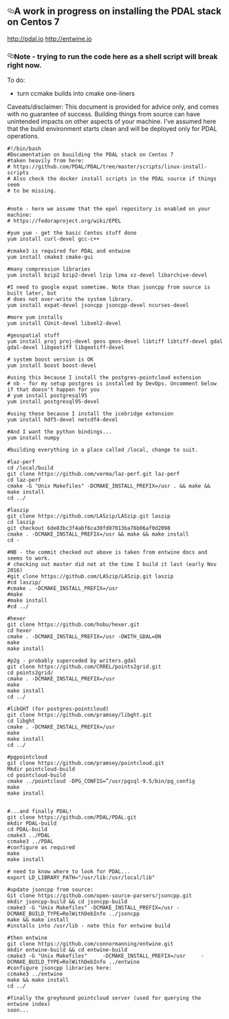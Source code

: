  
  <div id="readme" class="readme blob instapaper_body">
    <article class="markdown-body entry-content" itemprop="text"><h1><a id="user-content-a-work-in-progress-on-installing-the-pdal-stack-on-centos-7" class="anchor" href="#a-work-in-progress-on-installing-the-pdal-stack-on-centos-7" aria-hidden="true"><svg aria-hidden="true" class="octicon octicon-link" height="16" version="1.1" viewBox="0 0 16 16" width="16"><path fill-rule="evenodd" d="M4 9h1v1H4c-1.5 0-3-1.69-3-3.5S2.55 3 4 3h4c1.45 0 3 1.69 3 3.5 0 1.41-.91 2.72-2 3.25V8.59c.58-.45 1-1.27 1-2.09C10 5.22 8.98 4 8 4H4c-.98 0-2 1.22-2 2.5S3 9 4 9zm9-3h-1v1h1c1 0 2 1.22 2 2.5S13.98 12 13 12H9c-.98 0-2-1.22-2-2.5 0-.83.42-1.64 1-2.09V6.25c-1.09.53-2 1.84-2 3.25C6 11.31 7.55 13 9 13h4c1.45 0 3-1.69 3-3.5S14.5 6 13 6z"></path></svg></a>A work in progress on installing the PDAL stack on Centos 7</h1>

<p><a href="http://pdal.io">http://pdal.io</a>
<a href="http://entwine.io">http://entwine.io</a></p>

<h3><a id="user-content-note---trying-to-run-the-code-here-as-a-shell-script-will-break-right-now" class="anchor" href="#note---trying-to-run-the-code-here-as-a-shell-script-will-break-right-now" aria-hidden="true"><svg aria-hidden="true" class="octicon octicon-link" height="16" version="1.1" viewBox="0 0 16 16" width="16"><path fill-rule="evenodd" d="M4 9h1v1H4c-1.5 0-3-1.69-3-3.5S2.55 3 4 3h4c1.45 0 3 1.69 3 3.5 0 1.41-.91 2.72-2 3.25V8.59c.58-.45 1-1.27 1-2.09C10 5.22 8.98 4 8 4H4c-.98 0-2 1.22-2 2.5S3 9 4 9zm9-3h-1v1h1c1 0 2 1.22 2 2.5S13.98 12 13 12H9c-.98 0-2-1.22-2-2.5 0-.83.42-1.64 1-2.09V6.25c-1.09.53-2 1.84-2 3.25C6 11.31 7.55 13 9 13h4c1.45 0 3-1.69 3-3.5S14.5 6 13 6z"></path></svg></a>Note - trying to run the code here as a shell script will break right now.</h3>

<p>To do:</p>

<ul>
<li>turn ccmake builds into cmake one-liners</li>
</ul>

<p>Caveats/disclaimer: This document is provided for advice only, and comes with no guarantee of success. Building things from source can have unintended impacts on other aspects of your machine. I've assumed here that the build environment starts clean and will be deployed only for PDAL operations.</p>

<pre><code>#!/bin/bash
#Documentation on buuilding the PDAL stack on Centos 7
#taken heavily from here:
# https://github.com/PDAL/PDAL/tree/master/scripts/linux-install-scripts
# Also check the docker install scripts in the PDAL source if things seem
# to be missing.


#note - here we assume that the epel repository is enabled on your machine:
# https://fedoraproject.org/wiki/EPEL

#yum yum - get the basic Centos stuff done
yum install curl-devel gcc-c++ 

#cmake3 is required for PDAL and entwine
yum install cmake3 cmake-gui

#many compression libraries
yum install bzip2 bzip2-devel lzip lzma xz-devel libarchive-devel

#I need to google expat sometime. Note than jsoncpp from source is built later, but
# does not over-write the system library.
yum install expat-devel jsoncpp jsoncpp-devel ncurses-devel

#more yum installs
yum install CUnit-devel libxml2-devel  

#geospatial stuff
yum install proj proj-devel geos geos-devel libtiff libtiff-devel gdal gdal-devel libgeotiff libgeotiff-devel

# system boost version is OK 
yum install boost boost-devel

#using this because I install the postgres-pointcloud extension
# nb - for my setup postgres is installed by DevOps. Uncomment below if that doesn't happen for you
# yum install postgresql95
yum install postgresql95-devel

#using these because I install the icebridge extension
yum install hdf5-devel netcdf4-devel

#And I want the python bindings...
yum install numpy

#building everything in a place called /local, change to suit.

#laz-perf
cd /local/build
git clone https://github.com/verma/laz-perf.git laz-perf
cd laz-perf
cmake -G "Unix Makefiles" -DCMAKE_INSTALL_PREFIX=/usr . &amp;&amp; make &amp;&amp; make install
cd ../

#laszip
git clone https://github.com/LASzip/LASzip.git laszip
cd laszip
git checkout 6de83bc3f4abf6ca30fd07013ba76b06af0d2098
cmake . -DCMAKE_INSTALL_PREFIX=/usr &amp;&amp; make &amp;&amp; make install
cd -

#NB - the commit checked out above is taken from entwine docs and seems to work.
# checking out master did not at the time I build it last (early Nov 2016)
#git clone https://github.com/LASzip/LASzip.git laszip
#cd laszip/
#cmake . -DCMAKE_INSTALL_PREFIX=/usr
#make
#make install
#cd ../

#hexer
git clone https://github.com/hobu/hexer.git
cd hexer
cmake . -DCMAKE_INSTALL_PREFIX=/usr -DWITH_GDAL=ON
make
make install

#p2g - probably superceded by writers.gdal
git clone https://github.com/CRREL/points2grid.git
cd points2grid/
cmake . -DCMAKE_INSTALL_PREFIX=/usr
make
make install
cd ../

#libGHT (for postgres-pointcloud)
git clone https://github.com/pramsey/libght.git
cd libght
cmake . -DCMAKE_INSTALL_PREFIX=/usr
make
make install
cd ../

#pgpointcloud
git clone https://github.com/pramsey/pointcloud.git
Mkdir pointcloud-build
cd pointcloud-build
cmake ../pointcloud -DPG_CONFIG=”/usr/pgsql-9.5/bin/pg_config
make 
make install


#...and finally PDAL!
git clone https://github.com/PDAL/PDAL.git
mkdir PDAL-build
cd PDAL-build
cmake3 ../PDAL
ccmake3 ../PDAL
#configure as required 
make
make install

# need to know where to look for PDAL...
export LD_LIBRARY_PATH="/usr/lib:/usr/local/lib"

#update jsoncpp from source:
Git clone https://github.com/open-source-parsers/jsoncpp.git
mkdir jsoncpp-build &amp;&amp; cd jsoncpp-build
cmake3 -G "Unix Makefiles" -DCMAKE_INSTALL_PREFIX=/usr -DCMAKE_BUILD_TYPE=RelWithDebInfo ../jsoncpp
make &amp;&amp; make install
#installs into /usr/lib - note this for entwine build

#then entwine
git clone https://github.com/connormanning/entwine.git
mkdir entwine-build &amp;&amp; cd entwine-build
cmake3 -G "Unix Makefiles"     -DCMAKE_INSTALL_PREFIX=/usr     -DCMAKE_BUILD_TYPE=RelWithDebInfo ../entwine
#configure jsoncpp libraries here:
ccmake3 ../entwine
make &amp;&amp; make install
cd ../

#finally the greyhound pointcloud server (used for querying the entwine index)
soon...
</code></pre>
</article>
  </div>
